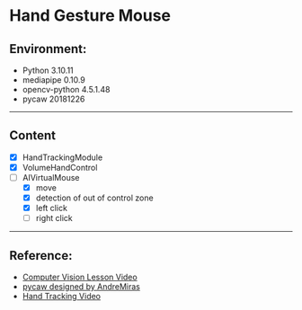 # Hand Gesture Mouse
## Environment:    
- Python 3.10.11   
- mediapipe 0.10.9  
- opencv-python 4.5.1.48
- pycaw 20181226

---  
## Content
- [x] HandTrackingModule   
- [x] VolumeHandControl
- [ ] AIVirtualMouse
  - [x] move
  - [x] detection of out of control zone
  - [x] left click
  - [ ] right click

---  
## Reference:  
- <a href="https://www.computervision.zone/lessons/complete-video-lesson/">Computer Vision Lesson Video</a>
- <a href="https://github.com/AndreMiras/pycaw">pycaw designed by AndreMiras</a>
- <a href="https://www.bilibili.com/video/BV1GR4y1W7KS/?spm_id_from=333.337.search-card.all.click&vd_source=0af3f3aee70186db0ff8b48dc6b2a415">Hand Tracking Video</a>
